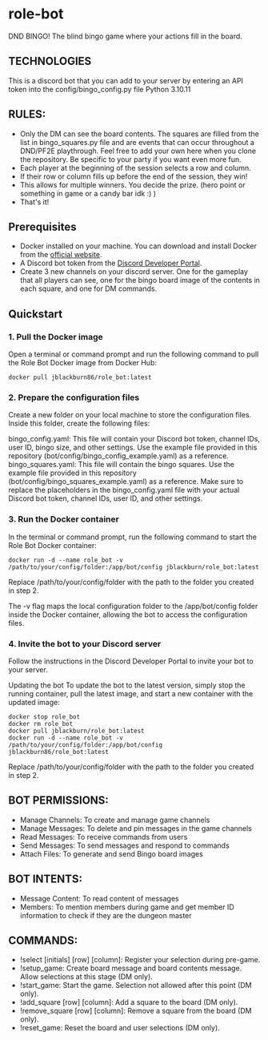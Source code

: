 # role-bot
DND BINGO! The blind bingo game where your actions fill in the board.

## TECHNOLOGIES
This is a discord bot that you can add to your server by entering an API token into the config/bingo_config.py file
Python 3.10.11

## RULES:
- Only the DM can see the board contents. The squares are filled from the list in bingo_squares.py file and are events that can occur throughout a DND/PF2E playthrough. Feel free to add your own here when you clone the repository. Be specific to your party if you want even more fun.
- Each player at the beginning of the session selects a row and column.
- If their row or column fills up before the end of the session, they win!
- This allows for multiple winners. You decide the prize. (hero point or something in game or a candy bar idk :) )
- That's it!

## Prerequisites
- Docker installed on your machine. You can download and install Docker from the [official website](https://www.docker.com/products/docker-desktop/).
- A Discord bot token from the [Discord Developer Portal](https://discord.com/developers/applications).
- Create 3 new channels on your discord server. One for the gameplay that all players can see, one for the bingo board image of the contents in each square, and one for DM commands.

## Quickstart
### 1. Pull the Docker image
Open a terminal or command prompt and run the following command to pull the Role Bot Docker image from Docker Hub:

```
docker pull jblackburn86/role_bot:latest
```

### 2. Prepare the configuration files
Create a new folder on your local machine to store the configuration files. Inside this folder, create the following files:

bingo_config.yaml: This file will contain your Discord bot token, channel IDs, user ID, bingo size, and other settings. Use the example file provided in this repository (bot/config/bingo_config_example.yaml) as a reference.
bingo_squares.yaml: This file will contain the bingo squares. Use the example file provided in this repository (bot/config/bingo_squares_example.yaml) as a reference.
Make sure to replace the placeholders in the bingo_config.yaml file with your actual Discord bot token, channel IDs, user ID, and other settings.

### 3. Run the Docker container
In the terminal or command prompt, run the following command to start the Role Bot Docker container:

```
docker run -d --name role_bot -v /path/to/your/config/folder:/app/bot/config jblackburn/role_bot:latest
```
Replace /path/to/your/config/folder with the path to the folder you created in step 2.

The -v flag maps the local configuration folder to the /app/bot/config folder inside the Docker container, allowing the bot to access the configuration files.

### 4. Invite the bot to your Discord server
Follow the instructions in the Discord Developer Portal to invite your bot to your server.

Updating the bot
To update the bot to the latest version, simply stop the running container, pull the latest image, and start a new container with the updated image:

```
docker stop role_bot
docker rm role_bot
docker pull jblackburn/role_bot:latest
docker run -d --name role_bot -v /path/to/your/config/folder:/app/bot/config jblackburn86/role_bot:latest
```
Replace /path/to/your/config/folder with the path to the folder you created in step 2.

## BOT PERMISSIONS:
  - Manage Channels: To create and manage game channels
  - Manage Messages: To delete and pin messages in the game channels
  - Read Messages: To receive commands from users
  - Send Messages: To send messages and respond to commands
  - Attach Files: To generate and send Bingo board images

## BOT INTENTS:
  - Message Content: To read content of messages
  - Members: To mention members during game and get member ID information to check if they are the dungeon master
  
## COMMANDS:
- !select [initials] [row] [column]: Register your selection during pre-game.
- !setup_game: Create board message and board contents message. Allow selections at this stage (DM only).
- !start_game: Start the game. Selection not allowed after this point (DM only).
- !add_square [row] [column]: Add a square to the board (DM only).
- !remove_square [row] [column]: Remove a square from the board (DM only).
- !reset_game: Reset the board and user selections (DM only).
